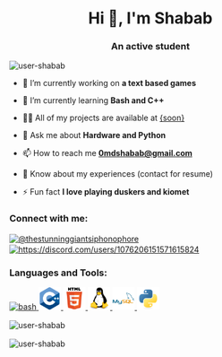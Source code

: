 <h1 align="center">Hi 👋, I'm Shabab</h1>
<h3 align="center">An active student</h3>

<p align="left"> <img src="https://komarev.com/ghpvc/?username=user-shabab&label=Profile%20views&color=0e75b6&style=flat" alt="user-shabab" /> </p>

- 🔭 I’m currently working on **a text based games**

- 🌱 I’m currently learning **Bash and C++**

- 👨‍💻 All of my projects are available at [{soon}]({soon})

- 💬 Ask me about **Hardware and Python**

- 📫 How to reach me **0mdshabab@gmail.com**

- 📄 Know about my experiences (contact for resume)

- ⚡ Fun fact **I love playing duskers and kiomet**

<h3 align="left">Connect with me:</h3>
<p align="left">

<a href="https://www.youtube.com/channel/UChBFsB72aCIZbu8iw2XwV3Q" target="blank"><img align="center" src="https://raw.githubusercontent.com/rahuldkjain/github-profile-readme-generator/master/src/images/icons/Social/youtube.svg" alt="@thestunninggiantsiphonophore" height="30" width="40" /></a>
<a href="https://discord.com/users/1076206151571615824" target="blank"><img align="center" src="https://raw.githubusercontent.com/rahuldkjain/github-profile-readme-generator/master/src/images/icons/Social/discord.svg" alt="https://discord.com/users/1076206151571615824" height="30" width="40" /></a>
</p>

<h3 align="left">Languages and Tools:</h3>
<p align="left"> <a href="https://www.gnu.org/software/bash/" target="_blank" rel="noreferrer"> <img src="https://www.vectorlogo.zone/logos/gnu_bash/gnu_bash-icon.svg" alt="bash" width="40" height="40"/> </a> <a href="https://www.w3schools.com/cpp/" target="_blank" rel="noreferrer"> <img src="https://raw.githubusercontent.com/devicons/devicon/master/icons/cplusplus/cplusplus-original.svg" alt="cplusplus" width="40" height="40"/> </a> <a href="https://www.w3.org/html/" target="_blank" rel="noreferrer"> <img src="https://raw.githubusercontent.com/devicons/devicon/master/icons/html5/html5-original-wordmark.svg" alt="html5" width="40" height="40"/> </a> <a href="https://www.linux.org/" target="_blank" rel="noreferrer"> <img src="https://raw.githubusercontent.com/devicons/devicon/master/icons/linux/linux-original.svg" alt="linux" width="40" height="40"/> </a> <a href="https://www.mysql.com/" target="_blank" rel="noreferrer"> <img src="https://raw.githubusercontent.com/devicons/devicon/master/icons/mysql/mysql-original-wordmark.svg" alt="mysql" width="40" height="40"/> </a> <a href="https://www.python.org" target="_blank" rel="noreferrer"> <img src="https://raw.githubusercontent.com/devicons/devicon/master/icons/python/python-original.svg" alt="python" width="40" height="40"/> </a> </p>

<p><img align="center" src="https://github-readme-stats.vercel.app/api/top-langs?username=user-shabab&show_icons=true&locale=en&layout=compact" alt="user-shabab" /></p>

<p><img align="center" src="https://github-readme-streak-stats.herokuapp.com/?user=user-shabab&" alt="user-shabab" /></p>

